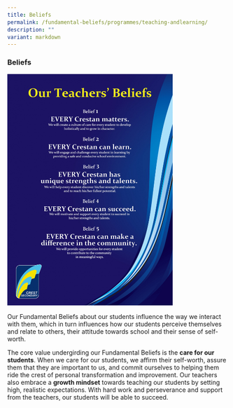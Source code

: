 ```yaml
---
title: Beliefs
permalink: /fundamental-beliefs/programmes/teaching-andlearning/
description: ""
variant: markdown
---
```

### Beliefs

<img src="/images/fb1.jpg" style="width:75%">

Our Fundamental Beliefs about our students influence the way we interact with them, which in turn influences how our students perceive themselves and relate to others, their attitude towards school and their sense of self-worth.

  

The core value undergirding our Fundamental Beliefs is the&nbsp;**care for our students**. When we care for our students, we affirm their self-worth, assure them that they are important to us, and commit ourselves to helping them ride the crest of personal transformation and improvement. Our teachers also embrace a&nbsp;**growth mindset**&nbsp;towards teaching our students by setting high, realistic expectations. With hard work and perseverance and support from the teachers, our students will be able to succeed.